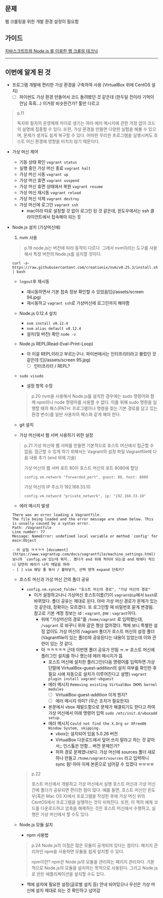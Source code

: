 ## 문제

웹 크롤링을 위한 개발 환경 설정이 필요함

## 가이드

[자바스크립트와 Node.js 를 이용한 웹 크롤링 테크닉](http://www.aladin.co.kr/shop/wproduct.aspx?ItemId=99209938)

---

## 이번에 알게 된 것

- 프로그램 개발에 편리한 가상 환경을 구축하여 사용 (VirtualBox 위에  CentOS 설치)
  - [ ] 파이썬도 가상 환경 만들어서 코드 돌려봤던 것 같은데 \(한두달 전이라 기억이 안남 흑흑...\) 이거랑 비슷한건가? 툴만 다르고

> p.11
>
> 독자와 필자의 운영체제 차이로 생기는 여러 에러 메시지에 관한 걱정 없이 코드의 설명에 집중할 수 있다. 또한, 가상 환경을 만들면 다양한 실험을 해볼 수 있으며, 문제가 생겨도 쉽게 복구할 수 있다. 어떠한 무리한 프로그램을 실행시켜도 호스트 머신 환경에 영향을 미치지 않기 때문이다.

- 가상 머신 제어

  - 기동 상태 확인 `vagrant status`
  - 실행 중인 가상 머신 종료 `vagrant halt`
  - 가상 머신 시동 `vagrant up`
  - 가상 머신 휴면 `vagrant suspend`
  - 가상 머신 휴면 상태에서 복원 `vagrant resume`
  - 가상 머신 재시동 `vagrant reload`
  - 가상 머신 삭제 `vagrant destroy`
  - 가상 머신에 로그인 `vagrant ssh`
    - mac이라 따로 설정할 것 없이 로그인 된 것 같은데, 윈도우에서는  ssh 클라이언트에서 접속해야 되는 듯


- Node.js 설치 \(가상머신에\)

  1. nvm 사용

    > p.19
    > node.js는 버전에 따라 동작이 다르다. 그래서 nvm이라는 도구를 사용해서 특정 버전의 Node.js를 설치할 것이다.

    `curl -o- https://raw.githubusercontent.com/creationix/nvm/v0.25.3/install.sh | bash`

    - `logout`후 재시동

      - 재시동하면서 기본 접속 정보 확인할 수 있었음![](/assets/screen 94.jpg)
      - 재시동하고 `vagrant ssh`로 가상머신에 로그인까지 해야함

    - Node.js 0.12.4 설치

      - `nvm install v0.12.4`
      - `nvm alias default v0.12.4`
      - 설치(및 버전) 확인 `node -v`

    - Node.js REPL(Read-Eval-Print-Loop)
      - 아 이걸 REPL이라고 부르는구나. 파이썬에서는 인터프리터라고 불렀던 것 같은데
      ![](/assets/screen 95.jpg)
        - [ ] 인터프리터 / REPL?

    - `sudo visudo`
      - 설정 항목 수정
      > p.20
      > nvm을 사용해서 Node.js를 설치한 경우에는 sudo 명령어와 함께 npm이나 node 명령어를 사용할 수 없다. 이를 위해 sudo 명령을 실행할 때의 패스(PATH: 프로그램이나 명령을 찾는 기본 경로를 담고 있는 환경 변수)를 일반 사용자의 패스와 같게 해야 한다.


  - git 설치
  - 가상 머신에서 웹 서버 사용하기 위한 설정
  > p.21
  > 가상 머신에 웹 서버를 만들면 기본적으로 호스트 머신에서 접근할 수 없음. 접근할 수 있게 하기 위해서는 Vagrant의 설정 파일 Vagrantfile에 다음 내용 추가 (end 위에 기술)
  >
  > 가상 머신의 웹 서버 포트 80이 호스트 머신의 포트 8080에 할당
  >
  > `config.vm.network "forwarded_port", guest: 80, host: 8080`
  >
  > 가상 머신의 IP 주소가 192.168.33.10
  >
  > `config.vm.netword "private_network", ip: "192.168.33.10"`

    - 에러 메시지 발생
    ```
    There was an error loading a Vagrantfile.
    The file being loaded and the error message are shown below. This is usually caused by a syntax error.
    Path: /Vagrantfile
    Line number: 77
    Message: NameError: undefined local variable or method `config' for main:Object
    ```
      - 아 삽질 ㅋㅋㅋㅋ [document](https://www.vagrantup.com/docs/vagrantfile/machine_settings.html) 보니까 `config.vm`있는데 뭐지.. 했다가 end 위에 적어야 되는걸 end 밖에다 적으니 당연히 에러가 나지 깨달음 하하
      - [ ] vim 해당 줄 복사 / 붙여넣기, 선택 영역 expand 단축키?
  - 호스트 머신과 가상 머신 간의 폴더 공유
    - `config.vm.synced_folder "호스트 머신의 경로", "가상 머신의 경로"`
      - 이거 설정하고나니 가상머신 호스트이름(?)이 `vagrant@ip`에서 `bash`로 바뀌었다. 폴더 공유는 제대로 된다. 아마 가상 머신 경로가 문제가 있는 것 같은데, 정확히는 모르겠다. 또 로그인할 때 비밀번호 묻게 변경됨. 참고로 기본 계정 정보는 id : `vagrant`, pw : `vagrant`이다.
        - 위에 "가상머신의 경로"를 `/home/vagrant` 로 입력했는데, `/vagrant` 로 바꾸니 위와 같은 형상 없어졌다. 책에 보니 특별한 설정 없이도 가상 머신의 /vagrant 폴더가 호스트 머신의 설정 폴더(Vagrantfile이 있는 폴더)와 공유된다는 내용이 있었는데 이와 관련이 있는 것 같다.
        - 아 ㅋㅋㅋㅋㅋ 근데 이번엔 폴더 공유가 안됨 ㅠ.ㅠ 호스트 머신에 플러그인 설치를 하나 했는데 에러 메시지가 뜸
          - 호스트 머신에 설치한 플러그인(다음 명령어를 입력하면 가상 단말에 VirtualBox-guest-addition의 설치 여부를 확인한 후 필요 시에 자동으로 설치가 이루어진다고 설명) `vagrant plugin install vagrant-vbguest`
          - 에러 메시지 `Removing existing VirtualBox DKMS kernel modules`
            - [ ] VirtualBox-guest-addition 이게 뭔지?
            - [ ] 에러 메시지 의미? (무슨 조치가 필요한지)
          - 본문에서 vbox 재빌드함으로 문제가 해결되기도 한다고 하여 가상 머신에서 아래 명령어 입력 `sudo /etc/init.d/vboxadd setup`
          - 에러 메시지 `Could not find the X.Org or XFree86 Window System, skipping.`
            - vbox는 설치되어 있음 5.0.26 버전
            - VirtualBox 다운로드에서 덮어 쓰지 말라고 하는 것 같아서;; 인스톨은 안함... 버전 문제인가?
            - 허허 경로 문제였나보다. 가상 머신에 sources 폴더 새로 하나 만들고 `/home/vagrant/sources` 라고 입력하니 sync 됨! 아아 이제 본론으로 넘어갈 수 있겠다 ㅠㅠㅠㅠ

    > p.22
    >
    > 호스트 머신에서 개발하고 가상 머신에서 실행
    > 호스트 머신과 가상 머신 간에 폴더가 공유되면 편리한 점이 많다. 예를 들면, 호스트 머신인 윈도우(혹은 Mac OS X)에서 프로그램을 작성한 후에 가상 머신 위의 CentOS에서 프로그램을 실행하는 것이 쉬워진다. 또한, 이 책의 예제 코드를 다운로드하고 압축을 해제하는 것은 호스트 머신에서 수행하고, 실행은 가상 머신에서 할 수도 있다.

  - Node.js 모듈 설치
    - npm 사용법
    > p.24
    > Node.js의 이점은 많은 모듈이 공개되어 있다는 점이다. 패키지 관리자인 npm을 사용하면 모듈을 쉽게 설치할 수 있다.
    >
    > npm이란?
    > npm은 Node.js의 모듈을 관리하는 패키지 관리자다. 기본적으로 Node.js의 모듈을 설치하는 목적으로 사용된다. 그리고 Node.js로 만든 애플리케이션을 설치할 수도 있다.

    - 책에 설치에 필요한 설정(글로벌 설치 등) 안내 되어있으나 우선은 가상 머신에 설치 제대로 되는 것 확인하고 넘어감
